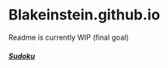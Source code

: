 # Blakeinstein.github.io

Readme is currently WIP (final goal)

##### [Sudoku](https://github.com/Blakeinstein/Blakeinstein.github.io/runs/1269244627)